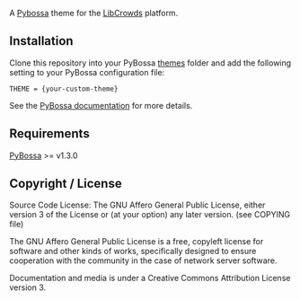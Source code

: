 A [Pybossa](https://github.com/PyBossa/pybossa) theme for the [LibCrowds](https://www.libcrowds.com) platform.

## Installation

Clone this repository into your PyBossa [themes](https://github.com/PyBossa/pybossa/tree/master/pybossa/themes) folder
and add the following setting to your PyBossa configuration file:

```
THEME = {your-custom-theme}
```

See the [PyBossa documentation](http://docs.pybossa.com/en/latest/customizing.html) for more details.


## Requirements

[PyBossa](https://github.com/PyBossa/pybossa) >= v1.3.0


## Copyright / License


Source Code License: The GNU Affero General Public License, either version 3 of the License
or (at your option) any later version. (see COPYING file)

The GNU Affero General Public License is a free, copyleft license for
software and other kinds of works, specifically designed to ensure
cooperation with the community in the case of network server software.

Documentation and media is under a Creative Commons Attribution License version
3.
